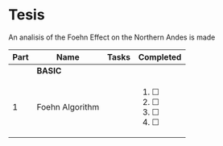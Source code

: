 # Tesis
An analisis of the Foehn Effect on the Northern Andes is made

| Part | Name                                                              |Tasks                                                                                                                                                                                                                                                                                                                                                                                                                                                                                                                                                                                                                                                                                                                                                                                                                                                                                                                                                                                                                                                                                                                                                                        | Completed                                                                                                                                                 |
| ------- | ---------------------------------------------------------------------- | -------------------------------------------------------------------------------------------------------------------------------------------------------------------------------------------------------------------------------------------------------------------------------------------------------------------------------------------------------------------------------------------------------------------------------------------------------------------------------------------------------------------------------------------------------------------------------------------------------------------------------------------------------------------------------------------------------------------------------------------------------------------------------------------------------------------------------------------------------------------------------------------------------------------------------------------------------------------------------------------------------------------------------------------------------------------------------------------------------------------------------------------------------------------------------------- | --------------------------------------------------------------------------------------------------------------------------------------------------------- |
|         | **BASIC**                                                              |                                                                                                                                                                                                                                                                                                                                                                                                                                                                                                                                                                                                                                                                                                                                                                                                                                                                                                                                                                                                                                                                                                                                                                                        |                                                                                                                                                           |
| 1       |  Foehn Algorithm                                                  | | <ol><li>&#9744;</li><li>&#9744;</li><li>&#9744;</li><li>&#9744;</li></ol>                                                                                 |                                                                                                                                                              
